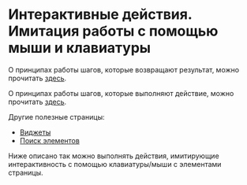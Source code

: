 # Интерактивные действия. Имитация работы с помощью мыши и клавиатуры

О принципах работы шагов, которые возвращают результат, можно
прочитать [здесь](./../../../core.api/doc/rus/IDEA.MD#Шаги,-которые-возвращают-результат).

О принципах работы шагов, которые выполняют действие, можно
прочитать [здесь](./../../../core.api/doc/rus/IDEA.MD#Шаги,-которые-выполняют-действие).

Другие полезные страницы:
- [Виджеты](./WIDGET.MD)
- [Поиск элементов](./ELEMENTS_SEARCHING.MD)

Ниже описано так можно выполнять действия, имитирующие интерактивность с помощью клавиатуры/мыши с элементами страницы.


